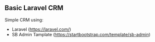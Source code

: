 ## Basic Laravel CRM

Simple CRM using:
 - Laravel (https://laravel.com/)
 - SB Admin Tamplate (https://startbootstrap.com/template/sb-admin)